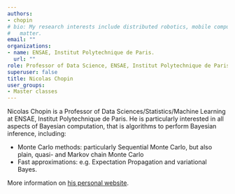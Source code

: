```yaml
---
authors:
- chopin
# bio: My research interests include distributed robotics, mobile computing and programmable
#   matter.
email: ""
organizations:
- name: ENSAE, Institut Polytechnique de Paris.
  url: ""
role: Professor of Data Science, ENSAE, Institut Polytechnique de Paris.
superuser: false
title: Nicolas Chopin
user_groups:
- Master classes
---
```


Nicolas Chopin is a Professor of Data Sciences/Statistics/Machine Learning at ENSAE, Institut Polytechnique de Paris. He is particularly interested in all aspects of Bayesian computation, that is algorithms to perform Bayesian inference, including:

- Monte Carlo methods: particularly Sequential Monte Carlo, but also plain, quasi- and Markov chain Monte Carlo  
- Fast approximations: e.g. Expectation Propagation and variational Bayes.


More information on [his personal website](https://nchopin.github.io/).
